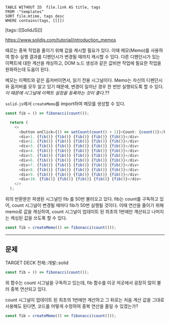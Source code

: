 <!--Basic Template V0.0.2 Start -->
```dataview
TABLE WITHOUT ID  file.link AS title, tags
FROM -"templates"
SORT file.mtime, tags desc
WHERE contains(tags, [[]])
```
<!--Basic Template V0.0.2 End -->
[tags::[[SolidJS]]]

https://www.solidjs.com/tutorial/introduction_memos

때로는 중복 작업을 줄이기 위해 값을 캐시할 필요가 있다. 이때 메모(Memo)를 사용하여 함수 실행 결과를 디펜던시가 변경될 때까지 캐시할 수 있다. 다른 디펜던시가 있는 이펙트에 대한 계산을 캐싱하고, DOM 노드 생성과 같은 값비싼 작업에 필요한 작업을 완화하는데 도움이 된다.

메모는 이펙트와 같은 옵저버이면서, 읽기 전용 시그널이다. Memo는 자신의 디펜던시와 옵저버를 모두 알고 있기 때문에, 변경이 일어난 경우 한 번만 실행되도록 할 수 있다. _이 때문에 시그널에 이펙트 설정을 등록하는 것이 좋다._??

`solid-js`에서 `createMemo`를 import하여 메모를 생성할 수 있다.

```ts
const fib = () => fibonacci(count());

  return (
    <>
      <button onClick={() => setCount(count() + 1)}>Count: {count()}</button>
      <div>1. {fib()} {fib()} {fib()} {fib()} {fib()}</div>
      <div>2. {fib()} {fib()} {fib()} {fib()} {fib()}</div>
      <div>3. {fib()} {fib()} {fib()} {fib()} {fib()}</div>
      <div>4. {fib()} {fib()} {fib()} {fib()} {fib()}</div>
      <div>5. {fib()} {fib()} {fib()} {fib()} {fib()}</div>
      <div>6. {fib()} {fib()} {fib()} {fib()} {fib()}</div>
      <div>7. {fib()} {fib()} {fib()} {fib()} {fib()}</div>
      <div>8. {fib()} {fib()} {fib()} {fib()} {fib()}</div>
      <div>9. {fib()} {fib()} {fib()} {fib()} {fib()}</div>
      <div>10. {fib()} {fib()} {fib()} {fib()} {fib()}</div>
    </>
  );
```

위의 반환문은 파생된 시그널인 fib 를 50번 불러오고 있다. fib는 count를 구독하고 있어, count 시그널이 변경될 때마다 fib가 50번 실행될 것이다. 이때 연산을 줄이기 위해 memo로 값을 캐싱하여, count 시그널이 업데이트 된 최초의 1번에만 계산되고 나머지는 캐싱된 값을 쓰도록 할 수 있다.

```ts
const fib = createMemo(() => fibonacci(count()));
```

---

## 문제

TARGET DECK
전체::개발::solid

<!--ankiQ-->

```ts
const fib = () => fibonacci(count());
```

위 함수는 count 시그널을 구독하고 있는데, fib 함수를 이곳 저곳에서 굉장히 많이 불러 중복 연산되고 있다.

count 시그널이 업데이트 된 최초의 1번에만 계산하고 그 뒤로는 처음 계산 값을 그대로 사용해도 된다면, 코드를 어떻게 수정하여 중복 연산을 줄일 수 있겠는가?

<!--ankiA-->

```ts
const fib = createMemo(() => fibonacci(count()));
```

<!--ankiE-->
<!--ID: 1664946251797-->
